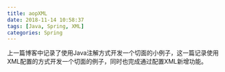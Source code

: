 ```yaml
---
title: aopXML
date: 2018-11-14 10:58:37
tags: [Java, Spring, XML]
categories: Spring
---
```

上一篇博客中记录了使用Java注解方式开发一个切面的小例子，这一篇记录使用XML配置的方式开发一个切面的例子，同时也完成通过配置XML新增功能。
<!-- more -->